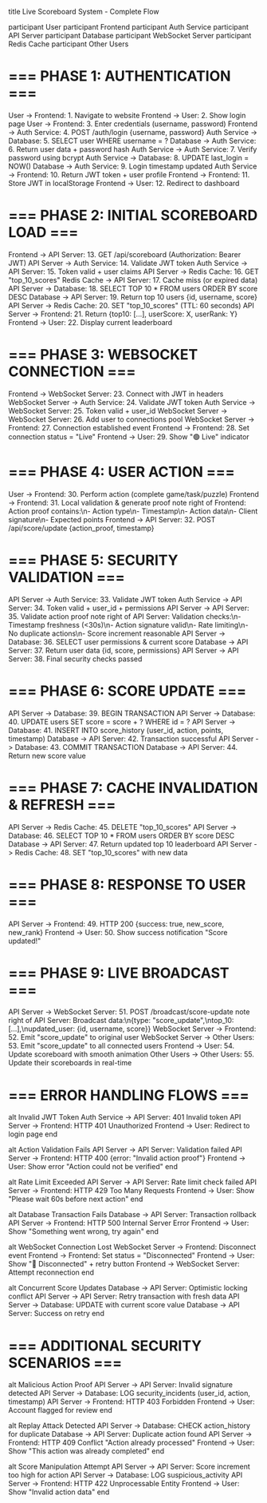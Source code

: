 title Live Scoreboard System - Complete Flow

participant User
participant Frontend
participant Auth Service
participant API Server
participant Database
participant WebSocket Server
participant Redis Cache
participant Other Users

# === PHASE 1: AUTHENTICATION ===
User -> Frontend: 1. Navigate to website
Frontend -> User: 2. Show login page
User -> Frontend: 3. Enter credentials (username, password)
Frontend -> Auth Service: 4. POST /auth/login {username, password}
Auth Service -> Database: 5. SELECT user WHERE username = ?
Database -> Auth Service: 6. Return user data + password hash
Auth Service -> Auth Service: 7. Verify password using bcrypt
Auth Service -> Database: 8. UPDATE last_login = NOW()
Database -> Auth Service: 9. Login timestamp updated
Auth Service -> Frontend: 10. Return JWT token + user profile
Frontend -> Frontend: 11. Store JWT in localStorage
Frontend -> User: 12. Redirect to dashboard

# === PHASE 2: INITIAL SCOREBOARD LOAD ===
Frontend -> API Server: 13. GET /api/scoreboard (Authorization: Bearer JWT)
API Server -> Auth Service: 14. Validate JWT token
Auth Service -> API Server: 15. Token valid + user claims
API Server -> Redis Cache: 16. GET "top_10_scores"
Redis Cache -> API Server: 17. Cache miss (or expired data)
API Server -> Database: 18. SELECT TOP 10 * FROM users ORDER BY score DESC
Database -> API Server: 19. Return top 10 users {id, username, score}
API Server -> Redis Cache: 20. SET "top_10_scores" (TTL: 60 seconds)
API Server -> Frontend: 21. Return {top10: [...], userScore: X, userRank: Y}
Frontend -> User: 22. Display current leaderboard

# === PHASE 3: WEBSOCKET CONNECTION ===
Frontend -> WebSocket Server: 23. Connect with JWT in headers
WebSocket Server -> Auth Service: 24. Validate JWT token
Auth Service -> WebSocket Server: 25. Token valid + user_id
WebSocket Server -> WebSocket Server: 26. Add user to connections pool
WebSocket Server -> Frontend: 27. Connection established event
Frontend -> Frontend: 28. Set connection status = "Live"
Frontend -> User: 29. Show "🟢 Live" indicator

# === PHASE 4: USER ACTION ===
User -> Frontend: 30. Perform action (complete game/task/puzzle)
Frontend -> Frontend: 31. Local validation & generate proof
note right of Frontend: Action proof contains:\n- Action type\n- Timestamp\n- Action data\n- Client signature\n- Expected points
Frontend -> API Server: 32. POST /api/score/update {action_proof, timestamp}

# === PHASE 5: SECURITY VALIDATION ===
API Server -> Auth Service: 33. Validate JWT token
Auth Service -> API Server: 34. Token valid + user_id + permissions
API Server -> API Server: 35. Validate action proof
note right of API Server: Validation checks:\n- Timestamp freshness (<30s)\n- Action signature valid\n- Rate limiting\n- No duplicate actions\n- Score increment reasonable
API Server -> Database: 36. SELECT user permissions & current score
Database -> API Server: 37. Return user data {id, score, permissions}
API Server -> API Server: 38. Final security checks passed

# === PHASE 6: SCORE UPDATE ===
API Server -> Database: 39. BEGIN TRANSACTION
API Server -> Database: 40. UPDATE users SET score = score + ? WHERE id = ?
API Server -> Database: 41. INSERT INTO score_history (user_id, action, points, timestamp)
Database -> API Server: 42. Transaction successful
API Server -> Database: 43. COMMIT TRANSACTION
Database -> API Server: 44. Return new score value

# === PHASE 7: CACHE INVALIDATION & REFRESH ===
API Server -> Redis Cache: 45. DELETE "top_10_scores"
API Server -> Database: 46. SELECT TOP 10 * FROM users ORDER BY score DESC
Database -> API Server: 47. Return updated top 10 leaderboard
API Server -> Redis Cache: 48. SET "top_10_scores" with new data

# === PHASE 8: RESPONSE TO USER ===
API Server -> Frontend: 49. HTTP 200 {success: true, new_score, new_rank}
Frontend -> User: 50. Show success notification "Score updated!"

# === PHASE 9: LIVE BROADCAST ===
API Server -> WebSocket Server: 51. POST /broadcast/score-update
note right of API Server: Broadcast data:\n{type: "score_update",\ntop_10: [...],\nupdated_user: {id, username, score}}
WebSocket Server -> Frontend: 52. Emit "score_update" to original user
WebSocket Server -> Other Users: 53. Emit "score_update" to all connected users
Frontend -> User: 54. Update scoreboard with smooth animation
Other Users -> Other Users: 55. Update their scoreboards in real-time

# === ERROR HANDLING FLOWS ===
alt Invalid JWT Token
    Auth Service -> API Server: 401 Invalid token
    API Server -> Frontend: HTTP 401 Unauthorized
    Frontend -> User: Redirect to login page
end

alt Action Validation Fails
    API Server -> API Server: Validation failed
    API Server -> Frontend: HTTP 400 {error: "Invalid action proof"}
    Frontend -> User: Show error "Action could not be verified"
end

alt Rate Limit Exceeded
    API Server -> API Server: Rate limit check failed
    API Server -> Frontend: HTTP 429 Too Many Requests
    Frontend -> User: Show "Please wait 60s before next action"
end

alt Database Transaction Fails
    Database -> API Server: Transaction rollback
    API Server -> Frontend: HTTP 500 Internal Server Error
    Frontend -> User: Show "Something went wrong, try again"
end

alt WebSocket Connection Lost
    WebSocket Server -> Frontend: Disconnect event
    Frontend -> Frontend: Set status = "Disconnected"
    Frontend -> User: Show "🔴 Disconnected" + retry button
    Frontend -> WebSocket Server: Attempt reconnection
end

alt Concurrent Score Updates
    Database -> API Server: Optimistic locking conflict
    API Server -> API Server: Retry transaction with fresh data
    API Server -> Database: UPDATE with current score value
    Database -> API Server: Success on retry
end

# === ADDITIONAL SECURITY SCENARIOS ===
alt Malicious Action Proof
    API Server -> API Server: Invalid signature detected
    API Server -> Database: LOG security_incidents (user_id, action, timestamp)
    API Server -> Frontend: HTTP 403 Forbidden
    Frontend -> User: Account flagged for review
end

alt Replay Attack Detected
    API Server -> Database: CHECK action_history for duplicate
    Database -> API Server: Duplicate action found
    API Server -> Frontend: HTTP 409 Conflict "Action already processed"
    Frontend -> User: Show "This action was already completed"
end

alt Score Manipulation Attempt
    API Server -> API Server: Score increment too high for action
    API Server -> Database: LOG suspicious_activity
    API Server -> Frontend: HTTP 422 Unprocessable Entity
    Frontend -> User: Show "Invalid action data"
end